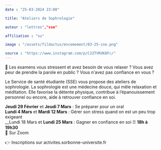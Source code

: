 ```yaml
---
date : "25-03-2024 23:00"

title: "Ateliers de Sophrologie"

auteur : "lettres","sse"

affiliation : "su"

image : "/assets/fildactus/encemoment/03-25-sse.png"

source : "https://www.instagram.com/p/C22TVRdK8Fc/"
---
```


🧠 Les examens vous stressent et avez besoin de vous relaxer ? Vous avez peur de prendre la parole en public ? Vous n'avez pas confiance en vous ?

Le Service de santé étudiante (SSE) vous propose des ateliers de sophrologie. La sophrologie est une médecine douce, qui mêle relaxation et méditation. Elle favorise la détente physique, contribue à l’épanouissement personnel ou encore, aide à retrouver confiance en soi.

__Jeudi 29 Février__ et __Jeudi 7 Mars__ : Se préparer pour un oral  
__Lundi 4 Mars__ et __Mardi 12 Mars__ : Gérer son stress quand on est un peu trop exigeant  
__Lundi 18 Mars et __Lundi 25 Mars__ : Gagner en confiance en soi  ⏰ __18h à 19h30__  
📌 Sur Zoom

👉 Inscriptions sur activites.sorbonne-universite.fr